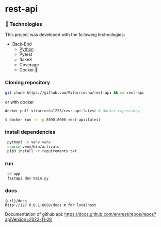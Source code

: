 # rest-api

### 🚀 Technologies

This project was developed with the following technologies:

- Back-End
  - [Python](https://www.python.org/)
  - Pytest
  - flake8
  - Coverage
  - Docker 🐋


### Cloning repository

```bash
git clone https://github.com/Vitorrrocha/rest-api && cd rest-api
```
or with docker
```bash
docker pull vitorrocha1228/rest-api:latest # docker repository

$ docker run -d -p 8000:8000 rest-api:latest
```

### install dependencies
 ```bash
  python3 -m venv venv
  source venv/bin/activate
  pip3 install -r requirements.txt
  ```

### run

 ```bash
  cd app
  fastapi dev main.py
  ```

### docs
    {url}/docs
    http://127.0.0.1:8000/docs # for localhost

  Documentation of github api:
  https://docs.github.com/en/rest/repos/repos?apiVersion=2022-11-28